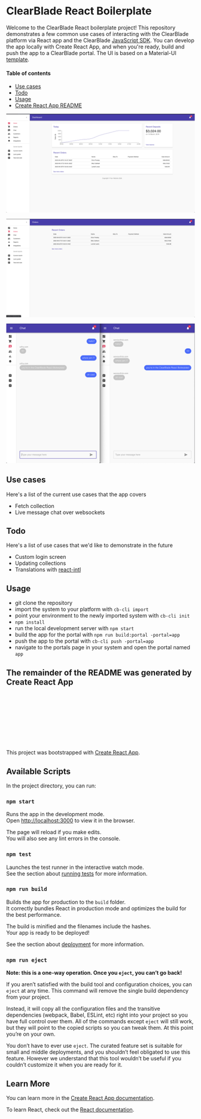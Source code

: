 # ClearBlade React Boilerplate

Welcome to the ClearBlade React boilerplate project! This repository demonstrates a few common use cases of interacting with the ClearBlade platform via React app and the ClearBlade [JavaScript SDK](https://github.com/clearblade/JavaScript-API). You can develop the app locally with Create React App, and when you're ready, build and push the app to a ClearBlade portal. The UI is based on a Material-UI [template](https://material-ui.com/getting-started/templates/dashboard/).

#### Table of contents

- [Use cases](#use-cases)
- [Todo](#todo)
- [Usage](#usage)
- [Create React App README](#available-scripts)

![Dashboard](/img/dashboard.png)

![Orders](/img/orders.png)

![Chat](/img/chat.png)

## Use cases

Here's a list of the current use cases that the app covers

- Fetch collection
- Live message chat over websockets

## Todo

Here's a list of use cases that we'd like to demonstrate in the future

- Custom login screen
- Updating collections
- Translations with [react-intl](https://github.com/formatjs/formatjs)

## Usage

- git clone the repository
- import the system to your platform with `cb-cli import`
- point your environment to the newly imported system with `cb-cli init`
- `npm install`
- run the local development server with `npm start`
- build the app for the portal with `npm run build:portal -portal=app`
- push the app to the portal with `cb-cli push -portal=app`
- navigate to the portals page in your system and open the portal named `app`

## The remainder of the README was generated by Create React App

<br>
<br>
<br>
<br>
<br>
<br>
<br>
<br>

This project was bootstrapped with [Create React App](https://github.com/facebook/create-react-app).

## Available Scripts

In the project directory, you can run:

### `npm start`

Runs the app in the development mode.<br />
Open [http://localhost:3000](http://localhost:3000) to view it in the browser.

The page will reload if you make edits.<br />
You will also see any lint errors in the console.

### `npm test`

Launches the test runner in the interactive watch mode.<br />
See the section about [running tests](https://facebook.github.io/create-react-app/docs/running-tests) for more information.

### `npm run build`

Builds the app for production to the `build` folder.<br />
It correctly bundles React in production mode and optimizes the build for the best performance.

The build is minified and the filenames include the hashes.<br />
Your app is ready to be deployed!

See the section about [deployment](https://facebook.github.io/create-react-app/docs/deployment) for more information.

### `npm run eject`

**Note: this is a one-way operation. Once you `eject`, you can’t go back!**

If you aren’t satisfied with the build tool and configuration choices, you can `eject` at any time. This command will remove the single build dependency from your project.

Instead, it will copy all the configuration files and the transitive dependencies (webpack, Babel, ESLint, etc) right into your project so you have full control over them. All of the commands except `eject` will still work, but they will point to the copied scripts so you can tweak them. At this point you’re on your own.

You don’t have to ever use `eject`. The curated feature set is suitable for small and middle deployments, and you shouldn’t feel obligated to use this feature. However we understand that this tool wouldn’t be useful if you couldn’t customize it when you are ready for it.

## Learn More

You can learn more in the [Create React App documentation](https://facebook.github.io/create-react-app/docs/getting-started).

To learn React, check out the [React documentation](https://reactjs.org/).
